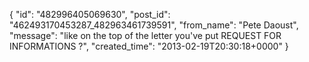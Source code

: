  {
   "id": "482996405069630",
   "post_id": "462493170453287_482963461739591",
   "from_name": "Pete Daoust",
   "message": "like on the top of the letter you've put REQUEST FOR INFORMATIONS ?",
   "created_time": "2013-02-19T20:30:18+0000"
 }
